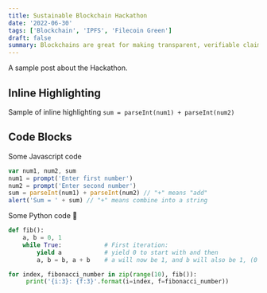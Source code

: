 ```yaml
---
title: Sustainable Blockchain Hackathon
date: '2022-06-30'
tags: ['Blockchain', 'IPFS', 'Filecoin Green']
draft: false
summary: Blockchains are great for making transparent, verifiable claims and this means that there is a world of Web3 environmental tools to explore and create. Filecoin Green aims to turn sustainability into a Web3 superpower, and we need your help! If you are a builder interested in laying the foundation for tomorrow’s verifiably sustainable web, come join us for the Sustainable Blockchain Hackathon. All are welcome - whether you are deep into Refi or just want to learn how to make the environmental impacts of your projects more transparent.
---
```


A sample post about the Hackathon.

## Inline Highlighting

Sample of inline highlighting `sum = parseInt(num1) + parseInt(num2)`

## Code Blocks

Some Javascript code

```javascript
var num1, num2, sum
num1 = prompt('Enter first number')
num2 = prompt('Enter second number')
sum = parseInt(num1) + parseInt(num2) // "+" means "add"
alert('Sum = ' + sum) // "+" means combine into a string
```

Some Python code 🐍

```python
def fib():
    a, b = 0, 1
    while True:            # First iteration:
        yield a            # yield 0 to start with and then
        a, b = b, a + b    # a will now be 1, and b will also be 1, (0 + 1)

for index, fibonacci_number in zip(range(10), fib()):
     print('{i:3}: {f:3}'.format(i=index, f=fibonacci_number))
```
